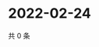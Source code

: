 # 2022-02-24

共 0 条

<!-- BEGIN WEIBO -->
<!-- 最后更新时间 Thu Feb 24 2022 04:12:32 GMT+0800 (China Standard Time) -->

<!-- END WEIBO -->
